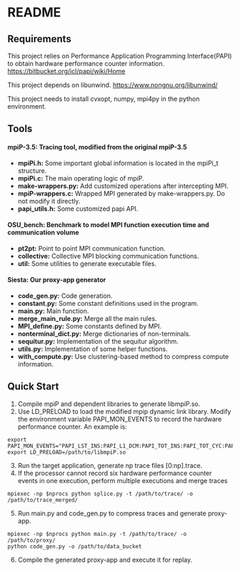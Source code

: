 # README

## Requirements

This project relies on Performance Application Programming Interface(PAPI) to obtain hardware performance counter information. <https://bitbucket.org/icl/papi/wiki/Home>

This project depends on libunwind. <https://www.nongnu.org/libunwind/>

This project needs to install cvxopt, numpy, mpi4py in the python environment.



## Tools

#### mpiP-3.5: Tracing tool, modified from the original mpiP-3.5

- **mpiPi.h:** Some important global information is located in the mpiPi_t structure.
- **mpiPi.c:** The main operating logic of mpiP.
- **make-wrappers.py:** Add customized operations after intercepting MPI.
- **mpiP-wrappers.c:** Wrapped MPI generated by make-wrappers.py. Do not modify it directly.
- **papi_utils.h:** Some customized papi API.

#### OSU_bench: Benchmark to model MPI function execution time and communication volume

- **pt2pt:** Point to point MPI communication function.
- **collective:** Collective MPI blocking communication functions.
- **util:** Some utilities to generate executable files.

#### Siesta: Our proxy-app generator

- **code_gen.py:** Code generation.
- **constant.py:** Some constant definitions used in the program.
- **main.py:** Main function.
- **merge_main_rule.py:** Merge all the main rules.
- **MPI_define.py:** Some constants defined by MPI.
- **nonterminal_dict.py:** Merge dictionaries of non-terminals.
- **sequitur.py:** Implementation of the sequitur algorithm.
- **utils.py:** Implementation of some helper functions.
- **with_compute.py:** Use clustering-based method to compress compute information.



## Quick Start

1. Compile mpiP and dependent libraries to generate libmpiP.so.
2. Use LD_PRELOAD to load the modified mpip dynamic link library. Modify the environment variable PAPI_MON_EVENTS to record the hardware performance counter. An example is:

```shell
export PAPI_MON_EVENTS="PAPI_LST_INS:PAPI_L1_DCM:PAPI_TOT_INS:PAPI_TOT_CYC:PAPI_BR_CN:PAPI_BR_MSP"
export LD_PRELOAD=/path/to/libmpiP.so
```

3. Run the target application, generate np trace files [0:np].trace.
4. If the processor cannot record six hardware performance counter events in one execution, perform multiple executions and merge traces

```shell
mpiexec -np $nprocs python splice.py -t /path/to/trace/ -o /path/to/trace_merged/
```

5. Run main.py and code_gen.py to compress traces and generate proxy-app.

```shell
mpiexec -np $nprocs python main.py -t /path/to/trace/ -o /path/to/proxy/
python code_gen.py -o /path/to/data_bucket
```

6. Compile the generated proxy-app and execute it for replay.

